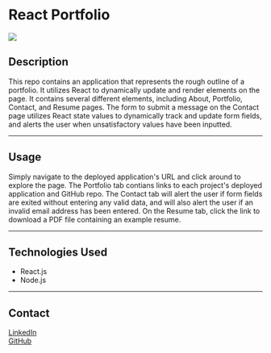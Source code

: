 # React Portfolio

[![](https://img.shields.io/static/v1?label=License&message=MIT&color=<yellow>)](https://opensource.org/licenses/MIT)


## Description
This repo contains an application that represents the rough outline of a portfolio. It utilizes React to dynamically update and render elements on the page. It contains several different elements, including About, Portfolio, Contact, and Resume pages. The form to submit a message on the Contact page utilizes React state values to dynamically track and update form fields, and alerts the user when unsatisfactory values have been inputted.

---

## Usage
Simply navigate to the deployed application's URL and click around to explore the page. The Portfolio tab contians links to each project's deployed application and GitHub repo. The Contact tab will alert the user if form fields are exited without entering any valid data, and will also alert the user if an invalid email address has been entered. On the Resume tab, click the link to download a PDF file containing an example resume.

---

## Technologies Used
- React.js
- Node.js

---

## Contact
[LinkedIn](https://www.linkedin.com/in/bradley-dilollo/)  
[GitHub](https://github.com/bdilollo)